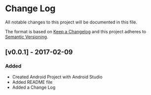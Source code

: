 # Change Log
All notable changes to this project will be documented in this file.

The format is based on [Keep a Changelog](http://keepachangelog.com/) 
and this project adheres to [Semantic Versioning](http://semver.org/).

## [v0.0.1] - 2017-02-09
### Added
-  Created Android Project with Android Studio
-  Added README file
-  Added a Change Log
